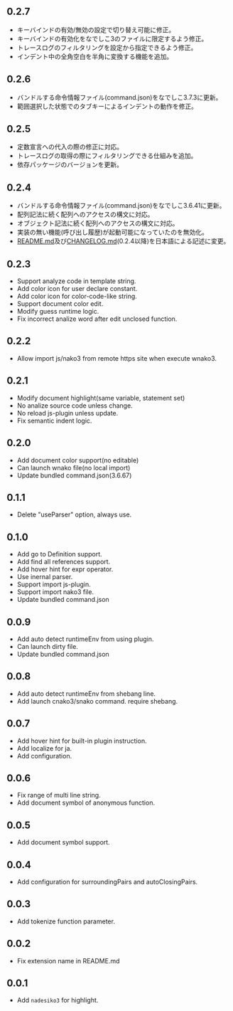 ## 0.2.7
- キーバインドの有効/無効の設定で切り替え可能に修正。
- キーバインドの有効化をなでしこ3のファイルに限定するよう修正。
- トレースログのフィルタリングを設定から指定できるよう修正。
- インデント中の全角空白を半角に変換する機能を追加。

## 0.2.6
- バンドルする命令情報ファイル(command.json)をなでしこ3.7.3に更新。
- 範囲選択した状態でのタブキーによるインデントの動作を修正。

## 0.2.5
- 定数宣言への代入の際の修正に対応。
- トレースログの取得の際にフィルタリングできる仕組みを追加。
- 依存パッケージのバージョンを更新。

## 0.2.4
- バンドルする命令情報ファイル(command.json)をなでしこ3.6.41に更新。
- 配列記法に続く配列へのアクセスの構文に対応。
- オブジェクト記法に続く配列へのアクセスの構文に対応。
- 実装の無い機能(呼び出し履歴)が起動可能になっていたのを無効化。
- [README.md](README.md)及び[CHANGELOG.md](CHANGELOG.md)(0.2.4以降)を日本語による記述に変更。

## 0.2.3
- Support analyze code in template string.
- Add color icon for user declare constant.
- Add color icon for color-code-like string.
- Support document color edit.
- Modify guess runtime logic.
- Fix incorrect analize word after edit unclosed function.

## 0.2.2
- Allow import js/nako3 from remote https site when execute wnako3.

## 0.2.1
- Modify document highlight(same variable, statement set)
- No analize source code unless change.
- No reload js-plugin unless update.
- Fix semantic indent logic.

## 0.2.0
- Add document color support(no editable)
- Can launch wnako file(no local import)
- Update bundled command.json(3.6.67)

## 0.1.1
- Delete "useParser" option, always use.

## 0.1.0
- Add go to Definition support.
- Add find all references support.
- Add hover hint for expr operator.
- Use inernal parser.
- Support import js-plugin.
- Support import nako3 file.
- Update bundled command.json 

## 0.0.9
- Add auto detect runtimeEnv from using plugin.
- Can launch dirty file.
- Update bundled command.json 

## 0.0.8
- Add auto detect runtimeEnv from shebang line.
- Add launch cnako3/snako command. require shebang.

## 0.0.7
- Add hover hint for built-in plugin instruction.
- Add localize for ja.
- Add configuration.

## 0.0.6
- Fix range of multi line string.
- Add document symbol of anonymous function.

## 0.0.5
- Add document symbol support. 

## 0.0.4
- Add configuration for surroundingPairs and autoClosingPairs.

## 0.0.3
- Add tokenize function parameter.

## 0.0.2
- Fix extension name in README.md

## 0.0.1
- Add `nadesiko3` for highlight.
